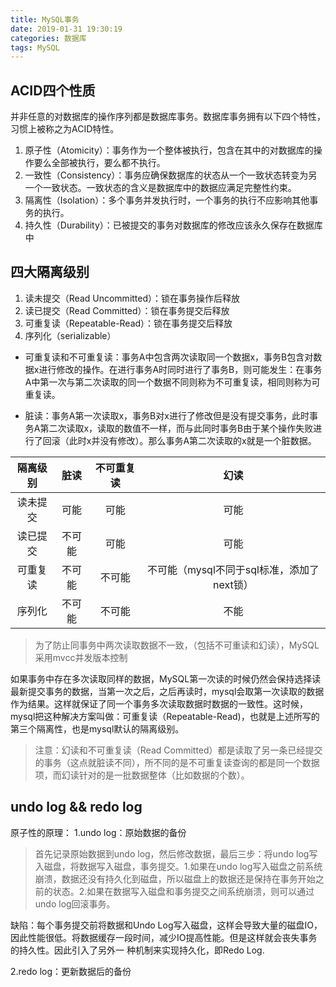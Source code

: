 ```yaml
---
title: MySQL事务
date: 2019-01-31 19:30:19
categories: 数据库
tags: MySQL
---
```

## ACID四个性质
并非任意的对数据库的操作序列都是数据库事务。数据库事务拥有以下四个特性，习惯上被称之为ACID特性。

1. 原子性（Atomicity）：事务作为一个整体被执行，包含在其中的对数据库的操作要么全部被执行，要么都不执行。
2. 一致性（Consistency）：事务应确保数据库的状态从一个一致状态转变为另一个一致状态。一致状态的含义是数据库中的数据应满足完整性约束。
3. 隔离性（Isolation）：多个事务并发执行时，一个事务的执行不应影响其他事务的执行。
4. 持久性（Durability）：已被提交的事务对数据库的修改应该永久保存在数据库中

## 四大隔离级别
1. 读未提交（Read Uncommitted）：锁在事务操作后释放
2. 读已提交（Read Committed）：锁在事务提交后释放
3. 可重复读（Repeatable-Read）：锁在事务提交后释放
4. 序列化（serializable）

- 可重复读和不可重复读：事务A中包含两次读取同一个数据x，事务B包含对数据x进行修改的操作。在进行事务A时同时进行了事务B，则可能发生：在事务A中第一次与第二次读取的同一个数据不同则称为不可重复读，相同则称为可重复读。

- 脏读：事务A第一次读取x，事务B对x进行了修改但是没有提交事务，此时事务A第二次读取x，读取的数值不一样，而与此同时事务B由于某个操作失败进行了回滚（此时x并没有修改）。那么事务A第二次读取的x就是一个脏数据。

| 隔离级别 | 脏读 | 不可重复读 | 幻读|
| :---:|:---:|:---:|:---:|
|读未提交|可能|可能|可能|
|读已提交|不可能|可能|可能|
|可重复读|不可能|不可能|不可能（mysql不同于sql标准，添加了next锁）|
|序列化|不可能|不可能|不能|
 

>为了防止同事务中两次读取数据不一致，（包括不可重读和幻读），MySQL采用mvcc并发版本控制

如果事务中存在多次读取同样的数据，MySQL第一次读的时候仍然会保持选择读最新提交事务的数据，当第一次之后，之后再读时，mysql会取第一次读取的数据作为结果。这样就保证了同一个事务多次读取数据时数据的一致性。这时候，mysql把这种解决方案叫做：可重复读（Repeatable-Read)，也就是上述所写的第三个隔离性，也是mysql默认的隔离级别。

>注意：幻读和不可重复读（Read Committed）都是读取了另一条已经提交的事务（这点就脏读不同），所不同的是不可重复读查询的都是同一个数据项，而幻读针对的是一批数据整体（比如数据的个数）。

## undo log && redo log
原子性的原理：
1.undo log：原始数据的备份
    
>首先记录原始数据到undo log，然后修改数据，最后三步：将undo log写入磁盘，将数据写入磁盘，事务提交。1.如果在undo log写入磁盘之前系统崩溃，数据还没有持久化到磁盘，所以磁盘上的数据还是保持在事务开始之前的状态。2.如果在数据写入磁盘和事务提交之间系统崩溃，则可以通过undo log回滚事务。

缺陷：每个事务提交前将数据和Undo Log写入磁盘，这样会导致大量的磁盘IO，因此性能很低。将数据缓存一段时间，减少IO提高性能。但是这样就会丧失事务的持久性。因此引入了另外一
种机制来实现持久化，即Redo Log.

2.redo log：更新数据后的备份




